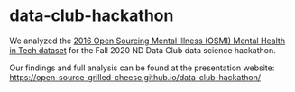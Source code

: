 # data-club-hackathon

We analyzed the [2016 Open Sourcing Mental Illness (OSMI) Mental Health in Tech dataset](https://www.kaggle.com/osmi/mental-health-in-tech-2016) for the Fall 2020 ND Data Club data science hackathon.

Our findings and full analysis can be found at the presentation website: https://open-source-grilled-cheese.github.io/data-club-hackathon/
